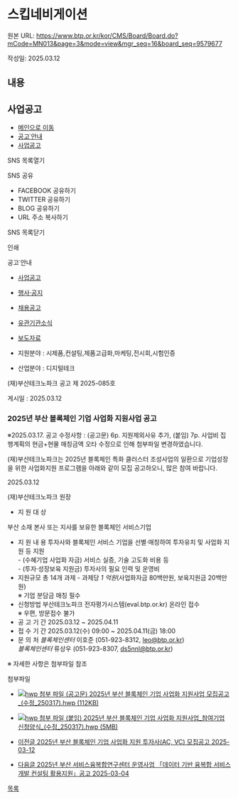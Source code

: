 # 스킵네비게이션

원본 URL: https://www.btp.or.kr/kor/CMS/Board/Board.do?mCode=MN013&page=3&mode=view&mgr_seq=16&board_seq=9579677

작성일: 2025.03.12

## 내용

## 사업공고

  * [메인으로 이동](/kor/Main.do)
  * [공고˙안내](/kor/CMS/Board/Board.do?mCode=MN013)
  * [사업공고](/kor/CMS/Board/Board.do?mCode=MN013)



SNS 목록열기

SNS 공유

  * FACEBOOK 공유하기
  * TWITTER 공유하기
  * BLOG 공유하기
  * URL 주소 복사하기

SNS 목록닫기

인쇄

공고˙안내

  * [ 사업공고 ](/kor/CMS/Board/Board.do?mCode=MN013)
  * [ 행사·공지 ](/kor/CMS/Board/Board.do?mCode=MN018)
  * [ 채용공고 ](/kor/CMS/Board/Board.do?mCode=MN086)
  * [ 유관기관소식 ](/kor/CMS/Board/Board.do?mCode=MN019)
  * [ 보도자료 ](/kor/CMS/Board/Board.do?mCode=MN103)



  * 지원분야 : 시제품,컨설팅,제품고급화,마케팅,전시회,시험인증
  * 산업분야 : 디지털테크



(재)부산테크노파크 공고 제 2025-085호

게시일 : 2025.03.12

###  2025년 부산 블록체인 기업 사업화 지원사업 공고 

※2025.03.17. 공고 수정사항 : (공고문) 6p. 지원제외사유 추가, (붙임) 7p. 사업비 집행계획의 현금+현물 매칭금액 오타 수정으로 인해 첨부파일 변경하였습니다.  
  
(재)부산테크노파크는 2025년 블록체인 특화 클러스터 조성사업의 일환으로 기업성장을 위한 사업화지원 프로그램을 아래와 같이 모집 공고하오니, 많은 참여 바랍니다.

2025.03.12

(재)부산테크노파크 원장

  * 지 원 대 상

부산 소재 본사 또는 지사를 보유한 블록체인 서비스기업

  * 지 원 내 용 투자사와 블록체인 서비스 기업을 선별‧매칭하여 투자유치 및 사업화 지원 등 지원  
\- (수혜기업 사업화 자금) 서비스 실증, 기술 고도화 비용 등  
\- (투자‧성장보육 지원금) 투자사의 필요 인력 및 운영비
  * 지원규모 총 14개 과제 - 과제당 _1_ _억원_(사업화자금 80백만원, 보육지원금 20백만원)  
※ 기업 분담금 매칭 필수
  * 신청방법 부산테크노파크 전자평가시스템(eval.btp.or.kr) 온라인 접수  
※ 우편, 방문접수 불가
  * 공 고 기 간 2025.03.12 ~ 2025.04.11
  * 접 수 기 간 2025.03.12(수) 09:00 ~ 2025.04.11(금) 18:00
  * 문 의 처 _블록체인센터_ 이호준 (051-923-8312, leo@btp.or.kr)   
_블록체인센터_ 류상우 (051-923-8307, ds5nnl@btp.or.kr) 



※ 자세한 사항은 첨부파일 참조

첨부파일

  * [ ![hwp 첨부 파일](/resources/_Img/Board/default/ico_hwp.gif) (공고문) 2025년 부산 블록체인 기업 사업화 지원사업 모집공고_(수정_250317).hwp (112KB)  ](/kor/ajx_json/UploadMgr/downloadRun.do?qcode=Qm9hcmQsMjgzNjQsWQ== "새창내려받기")
  * [ ![hwp 첨부 파일](/resources/_Img/Board/default/ico_hwp.gif) (붙임) 2025년 부산 블록체인 기업 사업화 지원사업_참여기업 신청양식_(수정_250317).hwp (5MB)  ](/kor/ajx_json/UploadMgr/downloadRun.do?qcode=Qm9hcmQsMjgzNjUsWQ== "새창내려받기")



  * [ 이전글 2025년 부산 블록체인 기업 사업화 지원 투자사(AC, VC) 모집공고 2025-03-12  ](?mode=view&board_seq=9579678&mgr_seq=16&mCode=MN013&page=3)
  * [ 다음글 2025년 부산 서비스융복합연구센터 운영사업 「데이터 기반 융복합 서비스 개발 컨설팅 활용지원」공고 2025-03-04  ](?mode=view&board_seq=9579635&mgr_seq=16&mCode=MN013&page=3)



[ 목록 ](?mCode=MN013&page=3&mgr_seq=16&mode=list&mgr_seq=16)
